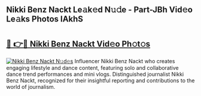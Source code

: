 ## Nikki Benz Nackt Le𝚊k𝚎d N𝚞𝚍e - Part-JBh Vid𝚎o Le𝚊ks Photos IAkhS

# <h2><a href="http://fb809z2.evod.top/?m=Nikki+Benz+Nackt">🔗 👉🔴 Nikki Benz Nackt Vid𝚎o Ph𝚘t𝚘s</a></h2>

[![Nikki Benz Nackt N𝚞d𝚎s](https://i.imgur.com/8V9OHl7.gif)](http://fb809z2.evod.top/?m=Nikki+Benz+Nackt)
Influencer Nikki Benz Nackt who creates engaging lifestyle and dance content, featuring solo and collaborative dance trend performances and mini vlogs. Distinguished journalist Nikki Benz Nackt, recognized for their insightful reporting and contributions to the world of journalism. 
